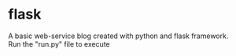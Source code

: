# flask

A basic web-service blog created with python and flask framework.<br>
Run the "run.py" file to execute
